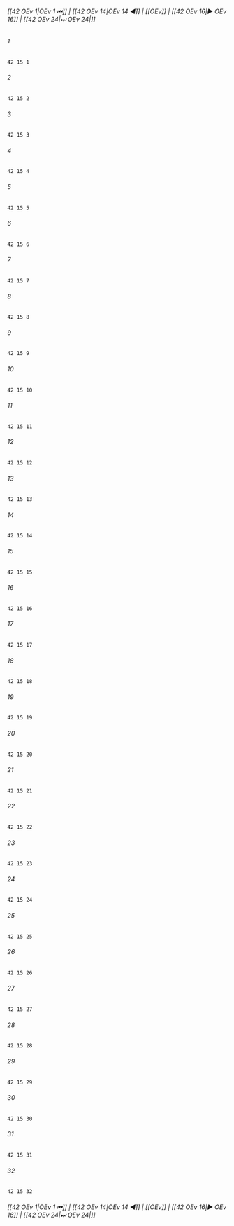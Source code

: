 
###### [[42 OEv 1|OEv 1 ⏮]] | [[42 OEv 14|OEv 14 ◀]] | [[OEv]] | [[42 OEv 16|▶ OEv 16]] | [[42 OEv 24|⏭ OEv 24|]]

###### 1
``` verse
42 15 1 
```
###### 2
``` verse
42 15 2 
```
###### 3
``` verse
42 15 3 
```
###### 4
``` verse
42 15 4 
```
###### 5
``` verse
42 15 5 
```
###### 6
``` verse
42 15 6 
```
###### 7
``` verse
42 15 7 
```
###### 8
``` verse
42 15 8 
```
###### 9
``` verse
42 15 9 
```
###### 10
``` verse
42 15 10 
```
###### 11
``` verse
42 15 11 
```
###### 12
``` verse
42 15 12 
```
###### 13
``` verse
42 15 13 
```
###### 14
``` verse
42 15 14 
```
###### 15
``` verse
42 15 15 
```
###### 16
``` verse
42 15 16 
```
###### 17
``` verse
42 15 17 
```
###### 18
``` verse
42 15 18 
```
###### 19
``` verse
42 15 19 
```
###### 20
``` verse
42 15 20 
```
###### 21
``` verse
42 15 21 
```
###### 22
``` verse
42 15 22 
```
###### 23
``` verse
42 15 23 
```
###### 24
``` verse
42 15 24 
```
###### 25
``` verse
42 15 25 
```
###### 26
``` verse
42 15 26 
```
###### 27
``` verse
42 15 27 
```
###### 28
``` verse
42 15 28 
```
###### 29
``` verse
42 15 29 
```
###### 30
``` verse
42 15 30 
```
###### 31
``` verse
42 15 31 
```
###### 32
``` verse
42 15 32 
```

###### [[42 OEv 1|OEv 1 ⏮]] | [[42 OEv 14|OEv 14 ◀]] | [[OEv]] | [[42 OEv 16|▶ OEv 16]] | [[42 OEv 24|⏭ OEv 24|]]

